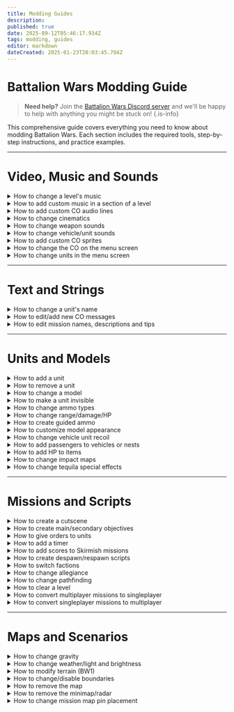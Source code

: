 ```yaml
---
title: Modding Guides
description: 
published: true
date: 2025-09-12T05:46:17.934Z
tags: modding, guides
editor: markdown
dateCreated: 2025-01-23T20:03:45.704Z
---
```


# Battalion Wars Modding Guide

> **Need help?** Join the [Battalion Wars Discord server](https://discord.gg/aPvrTsDARJ) and we'll be happy to help with anything you might be stuck on!
{.is-info}

This comprehensive guide covers everything you need to know about modding Battalion Wars. Each section includes the required tools, step-by-step instructions, and practice examples.

---

# Video, Music and Sounds

<details>
<summary>How to change a level's music</summary>

**Tools you need:**
- [List tools here]

**The guide:**
- [Step-by-step instructions]

**Example to practice:**
- [Practice example with specific files/levels]

</details>

<details>
<summary>How to add custom music in a section of a level</summary>

**Tools you need:**
- [List tools here]

**The guide:**
- [Step-by-step instructions]

**Example to practice:**
- [Practice example with specific files/levels]

</details>

<details>
<summary>How to add custom CO audio lines</summary>

**Tools you need:**
- [List tools here]

**The guide:**
- [Step-by-step instructions]

**Example to practice:**
- [Practice example with specific files/levels]

</details>

<details>
<summary>How to change cinematics</summary>

**Tools you need:**
- [List tools here]

**The guide:**
- [Step-by-step instructions]

**Example to practice:**
- [Practice example with specific files/levels]

</details>

<details>
<summary>How to change weapon sounds</summary>

**Tools you need:**
- [List tools here]

**The guide:**
- [Step-by-step instructions]

**Example to practice:**
- [Practice example with specific files/levels]

</details>

<details>
<summary>How to change vehicle/unit sounds</summary>

**Tools you need:**
- [List tools here]

**The guide:**
- [Step-by-step instructions]

**Example to practice:**
- [Practice example with specific files/levels]

</details>

<details>
<summary>How to add custom CO sprites</summary>

**Tools you need:**
- [List tools here]

**The guide:**
- [Step-by-step instructions]

**Example to practice:**
- [Practice example with specific files/levels]

</details>

<details>
<summary>How to change the CO on the menu screen</summary>

**Tools you need:**
- [List tools here]

**The guide:**
- [Step-by-step instructions]

**Example to practice:**
- [Practice example with specific files/levels]

</details>

<details>
<summary>How to change units in the menu screen</summary>

**Tools you need:**
- [List tools here]

**The guide:**
- [Step-by-step instructions]

**Example to practice:**
- [Practice example with specific files/levels]

</details>

---

# Text and Strings

<details>
<summary>How to change a unit's name</summary>

**Tools you need:**
- [List tools here]

**The guide:**
- [Step-by-step instructions]

**Example to practice:**
- [Practice example with specific files/levels]

</details>

<details>
<summary>How to edit/add new CO messages</summary>

**Tools you need:**
- [List tools here]

**The guide:**
- [Step-by-step instructions]

**Example to practice:**
- [Practice example with specific files/levels]

</details>

<details>
<summary>How to edit mission names, descriptions and tips</summary>

**Tools you need:**
- [List tools here]

**The guide:**
- [Step-by-step instructions]

**Example to practice:**
- [Practice example with specific files/levels]

</details>

---

# Units and Models

<details>
<summary>How to add a unit</summary>

**Tools you need:**
- [List tools here]

**The guide:**
- [Step-by-step instructions]

**Example to practice:**
- [Practice example with specific files/levels]

</details>

<details>
<summary>How to remove a unit</summary>

**Tools you need:**
- [List tools here]

**The guide:**
- [Step-by-step instructions]

**Example to practice:**
- [Practice example with specific files/levels]

</details>

<details>
<summary>How to change a model</summary>

**Tools you need:**
- [List tools here]

**The guide:**
- [Step-by-step instructions]

**Example to practice:**
- [Practice example with specific files/levels]

</details>

<details>
<summary>How to make a unit invisible</summary>

**Tools you need:**
- [List tools here]

**The guide:**
- [Step-by-step instructions]

**Example to practice:**
- [Practice example with specific files/levels]

</details>

<details>
<summary>How to change ammo types</summary>

**Tools you need:**
- [List tools here]

**The guide:**
- [Step-by-step instructions]

**Example to practice:**
- [Practice example with specific files/levels]

</details>

<details>
<summary>How to change range/damage/HP</summary>

**Tools you need:**
- [List tools here]

**The guide:**
- [Step-by-step instructions]

**Example to practice:**
- [Practice example with specific files/levels]

</details>

<details>
<summary>How to create guided ammo</summary>

**Tools you need:**
- [List tools here]

**The guide:**
- [Step-by-step instructions]

**Example to practice:**
- [Practice example with specific files/levels]

</details>

<details>
<summary>How to customize model appearance</summary>

**Tools you need:**
- [List tools here]

**The guide:**
- [Step-by-step instructions]

**Example to practice:**
- [Practice example with specific files/levels]

</details>

<details>
<summary>How to change vehicle unit recoil</summary>

**Tools you need:**
- [List tools here]

**The guide:**
- [Step-by-step instructions]

**Example to practice:**
- [Practice example with specific files/levels]

</details>

<details>
<summary>How to add passengers to vehicles or nests</summary>

**Tools you need:**
- [List tools here]

**The guide:**
- [Step-by-step instructions]

**Example to practice:**
- [Practice example with specific files/levels]

</details>

<details>
<summary>How to add HP to items</summary>

**Tools you need:**
- [List tools here]

**The guide:**
- [Step-by-step instructions]

**Example to practice:**
- [Practice example with specific files/levels]

</details>

<details>
<summary>How to change impact maps</summary>

**Tools you need:**
- [List tools here]

**The guide:**
- [Step-by-step instructions]

**Example to practice:**
- [Practice example with specific files/levels]

</details>

<details>
<summary>How to change tequila special effects</summary>

**Tools you need:**
- [List tools here]

**The guide:**
- [Step-by-step instructions]

**Example to practice:**
- [Practice example with specific files/levels]

</details>

---

# Missions and Scripts

<details>
<summary>How to create a cutscene</summary>

**Tools you need:**
- [List tools here]

**The guide:**
- [Step-by-step instructions]

**Example to practice:**
- [Practice example with specific files/levels]

</details>

<details>
<summary>How to create main/secondary objectives</summary>

**Tools you need:**
- [List tools here]

**The guide:**
- [Step-by-step instructions]

**Example to practice:**
- [Practice example with specific files/levels]

</details>

<details>
<summary>How to give orders to units</summary>

**Tools you need:**
- [List tools here]

**The guide:**
- [Step-by-step instructions]

**Example to practice:**
- [Practice example with specific files/levels]

</details>

<details>
<summary>How to add a timer</summary>

**Tools you need:**
- [List tools here]

**The guide:**
- [Step-by-step instructions]

**Example to practice:**
- [Practice example with specific files/levels]

</details>

<details>
<summary>How to add scores to Skirmish missions</summary>

**Tools you need:**
- [List tools here]

**The guide:**
- [Step-by-step instructions]

**Example to practice:**
- [Practice example with specific files/levels]

</details>

<details>
<summary>How to create despawn/respawn scripts</summary>

**Tools you need:**
- [List tools here]

**The guide:**
- [Step-by-step instructions]

**Example to practice:**
- [Practice example with specific files/levels]

</details>

<details>
<summary>How to switch factions</summary>

**Tools you need:**
- [List tools here]

**The guide:**
- [Step-by-step instructions]

**Example to practice:**
- [Practice example with specific files/levels]

</details>

<details>
<summary>How to change allegiance</summary>

**Tools you need:**
- [List tools here]

**The guide:**
- [Step-by-step instructions]

**Example to practice:**
- [Practice example with specific files/levels]

</details>

<details>
<summary>How to change pathfinding</summary>

**Tools you need:**
- [List tools here]

**The guide:**
- [Step-by-step instructions]

**Example to practice:**
- [Practice example with specific files/levels]

</details>

<details>
<summary>How to clear a level</summary>

**Tools you need:**
- [List tools here]

**The guide:**
- [Step-by-step instructions]

**Example to practice:**
- [Practice example with specific files/levels]

</details>

<details>
<summary>How to convert multiplayer missions to singleplayer</summary>

**Tools you need:**
- [List tools here]

**The guide:**
- [Step-by-step instructions]

**Example to practice:**
- [Practice example with specific files/levels]

</details>

<details>
<summary>How to convert singleplayer missions to multiplayer</summary>

**Tools you need:**
- [List tools here]

**The guide:**
- [Step-by-step instructions]

**Example to practice:**
- [Practice example with specific files/levels]

</details>

---

# Maps and Scenarios

<details>
<summary>How to change gravity</summary>

**Tools you need:**
- [List tools here]

**The guide:**
- [Step-by-step instructions]

**Example to practice:**
- [Practice example with specific files/levels]

</details>

<details>
<summary>How to change weather/light and brightness</summary>

**Tools you need:**
- [List tools here]

**The guide:**
- [Step-by-step instructions]

**Example to practice:**
- [Practice example with specific files/levels]

</details>

<details>
<summary>How to modify terrain (BW1)</summary>

**Tools you need:**
- [List tools here]

**The guide:**
- [Step-by-step instructions]

**Example to practice:**
- [Practice example with specific files/levels]

</details>

<details>
<summary>How to change/disable boundaries</summary>

**Tools you need:**
- [List tools here]

**The guide:**
- [Step-by-step instructions]

**Example to practice:**
- [Practice example with specific files/levels]

</details>

<details>
<summary>How to remove the map</summary>

**Tools you need:**
- [List tools here]

**The guide:**
- [Step-by-step instructions]

**Example to practice:**
- [Practice example with specific files/levels]

</details>

<details>
<summary>How to remove the minimap/radar</summary>

**Tools you need:**
- [List tools here]

**The guide:**
- [Step-by-step instructions]

**Example to practice:**
- [Practice example with specific files/levels]

</details>

<details>
<summary>How to change mission map pin placement</summary>

**Tools you need:**
- [List tools here]

**The guide:**
- [Step-by-step instructions]

**Example to practice:**
- [Practice example with specific files/levels]

</details>